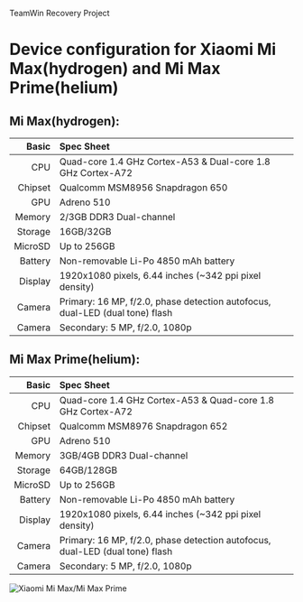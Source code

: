 TeamWin Recovery Project

Device configuration for Xiaomi Mi Max(hydrogen) and Mi Max Prime(helium)
=========================================================================


Mi Max(hydrogen):
-----------------
Basic   | Spec Sheet
-------:|:----------------------------------------------------------------------------
CPU     | Quad-core 1.4 GHz Cortex-A53 & Dual-core 1.8 GHz Cortex-A72
Chipset | Qualcomm MSM8956 Snapdragon 650
GPU     | Adreno 510
Memory  | 2/3GB DDR3 Dual-channel
Storage | 16GB/32GB
MicroSD | Up to 256GB
Battery | Non-removable Li-Po 4850 mAh battery
Display | 1920x1080 pixels, 6.44 inches (~342 ppi pixel density)
Camera  | Primary: 16 MP, f/2.0, phase detection autofocus, dual-LED (dual tone) flash
Camera  | Secondary: 5 MP, f/2.0, 1080p


Mi Max Prime(helium):
---------------------
Basic   | Spec Sheet
-------:|:-----------------------------------------------------------------------------
CPU     | Quad-core 1.4 GHz Cortex-A53 & Quad-core 1.8 GHz Cortex-A72
Chipset | Qualcomm MSM8976 Snapdragon 652
GPU     | Adreno 510
Memory  | 3GB/4GB DDR3 Dual-channel
Storage | 64GB/128GB
MicroSD | Up to 256GB
Battery | Non-removable Li-Po 4850 mAh battery
Display | 1920x1080 pixels, 6.44 inches (~342 ppi pixel density)
Camera  | Primary: 16 MP, f/2.0, phase detection autofocus, dual-LED (dual tone) flash
Camera  | Secondary: 5 MP, f/2.0, 1080p


![Xiaomi Mi Max/Mi Max Prime](http://cdn2.gsmarena.com/vv/pics/xiaomi/xiaomi-mi-max--1.jpg "Xiaomi Mi Max/Mi Max Prime")
